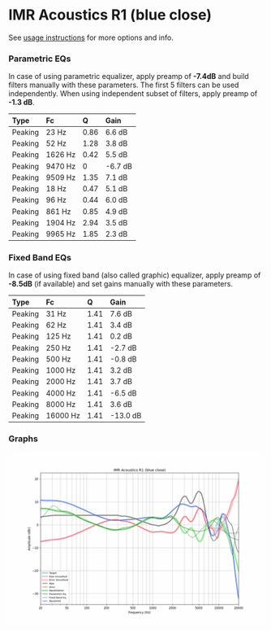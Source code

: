 # IMR Acoustics R1 (blue close)
See [usage instructions](https://github.com/jaakkopasanen/AutoEq#usage) for more options and info.

### Parametric EQs
In case of using parametric equalizer, apply preamp of **-7.4dB** and build filters manually
with these parameters. The first 5 filters can be used independently.
When using independent subset of filters, apply preamp of **-1.3 dB**.

| Type    | Fc      |    Q | Gain    |
|:--------|:--------|:-----|:--------|
| Peaking | 23 Hz   | 0.86 | 6.6 dB  |
| Peaking | 52 Hz   | 1.28 | 3.8 dB  |
| Peaking | 1626 Hz | 0.42 | 5.5 dB  |
| Peaking | 9470 Hz | 0    | -6.7 dB |
| Peaking | 9509 Hz | 1.35 | 7.1 dB  |
| Peaking | 18 Hz   | 0.47 | 5.1 dB  |
| Peaking | 96 Hz   | 0.44 | 6.0 dB  |
| Peaking | 861 Hz  | 0.85 | 4.9 dB  |
| Peaking | 1904 Hz | 2.94 | 3.5 dB  |
| Peaking | 9965 Hz | 1.85 | 2.3 dB  |

### Fixed Band EQs
In case of using fixed band (also called graphic) equalizer, apply preamp of **-8.5dB**
(if available) and set gains manually with these parameters.

| Type    | Fc       |    Q | Gain     |
|:--------|:---------|:-----|:---------|
| Peaking | 31 Hz    | 1.41 | 7.6 dB   |
| Peaking | 62 Hz    | 1.41 | 3.4 dB   |
| Peaking | 125 Hz   | 1.41 | 0.2 dB   |
| Peaking | 250 Hz   | 1.41 | -2.7 dB  |
| Peaking | 500 Hz   | 1.41 | -0.8 dB  |
| Peaking | 1000 Hz  | 1.41 | 3.2 dB   |
| Peaking | 2000 Hz  | 1.41 | 3.7 dB   |
| Peaking | 4000 Hz  | 1.41 | -6.5 dB  |
| Peaking | 8000 Hz  | 1.41 | 3.6 dB   |
| Peaking | 16000 Hz | 1.41 | -13.0 dB |

### Graphs
![](./IMR%20Acoustics%20R1%20(blue%20close).png)